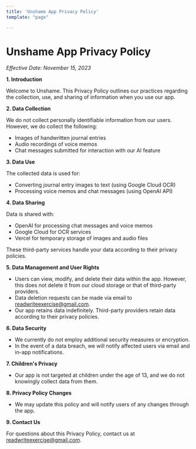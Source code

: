 ```yaml
---
title: 'Unshame App Privacy Policy'
template: "page"

---
```


# Unshame App Privacy Policy

*Effective Date: November 15, 2023*

**1. Introduction**

Welcome to Unshame. This Privacy Policy outlines our practices regarding the collection, use, and sharing of information when you use our app.

**2. Data Collection**

We do not collect personally identifiable information from our users. However, we do collect the following:

- Images of handwritten journal entries
- Audio recordings of voice memos
- Chat messages submitted for interaction with our AI feature

**3. Data Use**

The collected data is used for:

- Converting journal entry images to text (using Google Cloud OCR)
- Processing voice memos and chat messages (using OpenAI API)

**4. Data Sharing**

Data is shared with:

- OpenAI for processing chat messages and voice memos
- Google Cloud for OCR services
- Vercel for temporary storage of images and audio files

These third-party services handle your data according to their privacy policies.

**5. Data Management and User Rights**

- Users can view, modify, and delete their data within the app. However, this does not delete it from our cloud storage or that of third-party providers.
- Data deletion requests can be made via email to [readwriteexercise@gmail.com](mailto:readwriteexercise@gmail.com).
- Our app retains data indefinitely. Third-party providers retain data according to their privacy policies.

**6. Data Security**

- We currently do not employ additional security measures or encryption.
- In the event of a data breach, we will notify affected users via email and in-app notifications.

**7. Children's Privacy**

- Our app is not targeted at children under the age of 13, and we do not knowingly collect data from them.

**8. Privacy Policy Changes**

- We may update this policy and will notify users of any changes through the app.

**9. Contact Us**

For questions about this Privacy Policy, contact us at [readwriteexercise@gmail.com](mailto:readwriteexercise@gmail.com).
